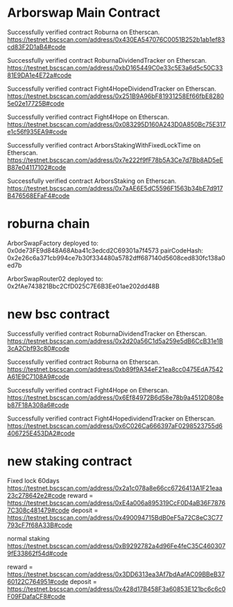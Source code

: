 # Arborswap Main Contract

Successfully verified contract Roburna on Etherscan.
https://testnet.bscscan.com/address/0x430EA547076C0051B252b1ab1ef83cd83F2D1aB4#code

Successfully verified contract RoburnaDividendTracker on Etherscan.
https://testnet.bscscan.com/address/0xbD165449C0e33c5E3a6d5c50C3381E9DA1e4E72a#code

Successfully verified contract Fight4HopeDividendTracker on Etherscan.
https://testnet.bscscan.com/address/0x251B9A96bF81931258Ef66fbE82805e02e17725B#code

Successfully verified contract Fight4Hope on Etherscan.
https://testnet.bscscan.com/address/0x083295D160A243D0A850Bc75E317e1c56f935EA9#code

Successfully verified contract ArborsStakingWithFixedLockTime on Etherscan.
https://testnet.bscscan.com/address/0x7e222f9fF78b5A3Ce7d7Bb8AD5eEB87e04117102#code

Successfully verified contract ArborsStaking on Etherscan.
https://testnet.bscscan.com/address/0x7aAE6E5dC5596F1563b34bE7d917B476568EFaF4#code

# roburna chain

ArborSwapFactory deployed to: 0x0de73FE9d848A68Aba41c3edcd2C69301a7f4573
pairCodeHash: 0x2e26c6a371cb994ce7b30f334480a5782dff687140d5608ced830fc138a0ed7b

ArborSwapRouter02 deployed to: 0x2fAe743821Bbc2CfD025C7E6B3Ee01ae202dd48B

# new bsc contract

Successfully verified contract RoburnaDividendTracker on Etherscan.
https://testnet.bscscan.com/address/0x2d20a56C1d5a259e5dB6CcB31e1B3cA2Cbf93c80#code

Successfully verified contract Roburna on Etherscan.
https://testnet.bscscan.com/address/0xb89f9A34eF21ea8cc0475EdA7542A61E9C7108A9#code

Successfully verified contract Fight4Hope on Etherscan.
https://testnet.bscscan.com/address/0x6Ef84972B6d58e78b9a4512D808eb87F18A308a6#code

Successfully verified contract Fight4HopedividendTracker on Etherscan.
https://testnet.bscscan.com/address/0x6C026Ca666397aF0298523755d6406725E453DA2#code

# new staking contract

Fixed lock 60days
https://testnet.bscscan.com/address/0x2a1c078a8e66cc6726413A1F21eaa23c278642e2#code
reward = https://testnet.bscscan.com/address/0xE4a006a895319CcF0D4aB36F78767C308c481479#code
deposit = https://testnet.bscscan.com/address/0x490094715BdB0eF5a72C8eC3C77793cF7f68A33B#code

normal staking
https://testnet.bscscan.com/address/0xB9292782a4d96Fe4feC35C4603079fE33862f54d#code

reward = https://testnet.bscscan.com/address/0x3DD6313ea3Af7bdAafAC09BBeB3760122C764951#code
deposit = https://testnet.bscscan.com/address/0x428d17B458F3a60853E121bc6c6c0F09FDafaCF8#code
